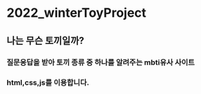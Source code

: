 # 2022_winterToyProject
## 나는 무슨 토끼일까? 
### 질문응답을 받아 토끼 종류 중 하나를 알려주는 mbti유사 사이트
### html,css,js를 이용합니다. 